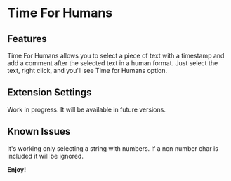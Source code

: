 # Time For Humans

## Features

Time For Humans allows you to select a piece of text with a timestamp and add a comment after the selected text in a human format. Just select the text, right click, and you'll see Time for Humans option.

## Extension Settings

Work in progress. It will be available in future versions.

## Known Issues

It's working only selecting a string with numbers. If a non number char is included it will be ignored.

**Enjoy!**
